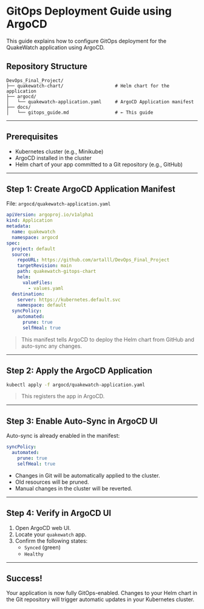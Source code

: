 
# GitOps Deployment Guide using ArgoCD

This guide explains how to configure GitOps deployment for the QuakeWatch application using ArgoCD.

## Repository Structure

```
DevOps_Final_Project/
├── quakewatch-chart/                   # Helm chart for the application
├── argocd/
│   └── quakewatch-application.yaml     # ArgoCD Application manifest
├── docs/
│   └── gitops_guide.md                 # ← This guide
```

---

## Prerequisites

- Kubernetes cluster (e.g., Minikube)
- ArgoCD installed in the cluster
- Helm chart of your app committed to a Git repository (e.g., GitHub)

---

## Step 1: Create ArgoCD Application Manifest

File: `argocd/quakewatch-application.yaml`

```yaml
apiVersion: argoproj.io/v1alpha1
kind: Application
metadata:
  name: quakewatch
  namespace: argocd
spec:
  project: default
  source:
    repoURL: https://github.com/artalll/DevOps_Final_Project
    targetRevision: main
    path: quakewatch-gitops-chart
    helm:
      valueFiles:
        - values.yaml
  destination:
    server: https://kubernetes.default.svc
    namespace: default
  syncPolicy:
    automated:
      prune: true
      selfHeal: true
```

> This manifest tells ArgoCD to deploy the Helm chart from GitHub and auto-sync any changes.

---

## Step 2: Apply the ArgoCD Application

```bash
kubectl apply -f argocd/quakewatch-application.yaml
```

> This registers the app in ArgoCD.

---

## Step 3: Enable Auto-Sync in ArgoCD UI

Auto-sync is already enabled in the manifest:

```yaml
syncPolicy:
  automated:
    prune: true
    selfHeal: true
```

- Changes in Git will be automatically applied to the cluster.
- Old resources will be pruned.
- Manual changes in the cluster will be reverted.

---

## Step 4: Verify in ArgoCD UI

1. Open ArgoCD web UI.
2. Locate your `quakewatch` app.
3. Confirm the following states:
   - `Synced` (green)
   - `Healthy`

---

## Success!

Your application is now fully GitOps-enabled.
Changes to your Helm chart in the Git repository will trigger automatic updates in your Kubernetes cluster.
